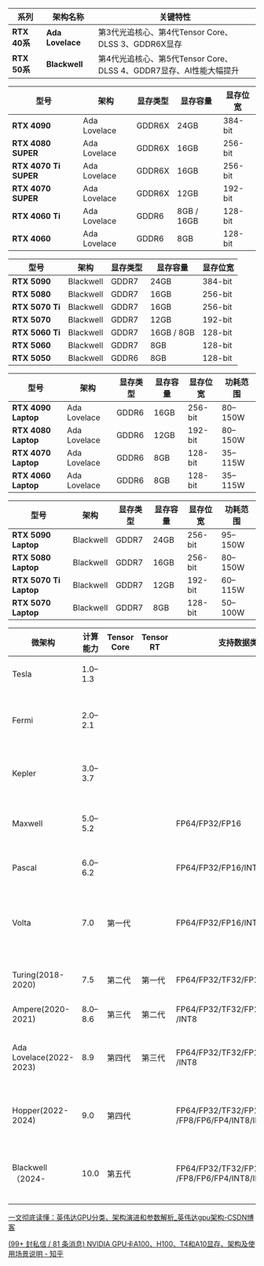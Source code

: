 

| 系列         | 架构名称         | 关键特性                                                     |
| ------------ | ---------------- | ------------------------------------------------------------ |
| **RTX 40系** | **Ada Lovelace** | 第3代光追核心、第4代Tensor Core、DLSS 3、GDDR6X显存          |
| **RTX 50系** | **Blackwell**    | 第4代光追核心、第5代Tensor Core、DLSS 4、GDDR7显存、AI性能大幅提升 |



| 型号                  | 架构         | 显存类型 | 显存容量   | 显存位宽 |
| --------------------- | ------------ | -------- | ---------- | -------- |
| **RTX 4090**          | Ada Lovelace | GDDR6X   | 24GB       | 384-bit  |
| **RTX 4080 SUPER**    | Ada Lovelace | GDDR6X   | 16GB       | 256-bit  |
| **RTX 4070 Ti SUPER** | Ada Lovelace | GDDR6X   | 16GB       | 256-bit  |
| **RTX 4070 SUPER**    | Ada Lovelace | GDDR6X   | 12GB       | 192-bit  |
| **RTX 4060 Ti**       | Ada Lovelace | GDDR6    | 8GB / 16GB | 128-bit  |
| **RTX 4060**          | Ada Lovelace | GDDR6    | 8GB        | 128-bit  |

| 型号            | 架构      | 显存类型 | 显存容量   | 显存位宽 |
| --------------- | --------- | -------- | ---------- | -------- |
| **RTX 5090**    | Blackwell | GDDR7    | 24GB       | 384-bit  |
| **RTX 5080**    | Blackwell | GDDR7    | 16GB       | 256-bit  |
| **RTX 5070 Ti** | Blackwell | GDDR7    | 16GB       | 256-bit  |
| **RTX 5070**    | Blackwell | GDDR7    | 12GB       | 192-bit  |
| **RTX 5060 Ti** | Blackwell | GDDR7    | 16GB / 8GB | 128-bit  |
| **RTX 5060**    | Blackwell | GDDR7    | 8GB        | 128-bit  |
| **RTX 5050**    | Blackwell | GDDR6    | 8GB        | 128-bit  |

| 型号                | 架构         | 显存类型 | 显存容量 | 显存位宽 | 功耗范围 |
| ------------------- | ------------ | -------- | -------- | -------- | -------- |
| **RTX 4090 Laptop** | Ada Lovelace | GDDR6    | 16GB     | 256-bit  | 80–150W  |
| **RTX 4080 Laptop** | Ada Lovelace | GDDR6    | 12GB     | 192-bit  | 80–150W  |
| **RTX 4070 Laptop** | Ada Lovelace | GDDR6    | 8GB      | 128-bit  | 35–115W  |
| **RTX 4060 Laptop** | Ada Lovelace | GDDR6    | 8GB      | 128-bit  | 35–115W  |

| 型号                   | 架构      | 显存类型 | 显存容量 | 显存位宽 | 功耗范围 |
| ---------------------- | --------- | -------- | -------- | -------- | -------- |
| **RTX 5090 Laptop**    | Blackwell | GDDR7    | 24GB     | 256-bit  | 95–150W  |
| **RTX 5080 Laptop**    | Blackwell | GDDR7    | 16GB     | 256-bit  | 80–150W  |
| **RTX 5070 Ti Laptop** | Blackwell | GDDR7    | 12GB     | 192-bit  | 60–115W  |
| **RTX 5070 Laptop**    | Blackwell | GDDR7    | 8GB      | 128-bit  | 50–100W  |



| 微架构                  | 计算能力 | Tensor Core | Tensor RT | 支持数据类型                                         | NVlink | Transformer Engine | 典型 GPU                        | 关键变化（摘选）                                 |
| ----------------------- | -------- | ----------- | --------- | ---------------------------------------------------- | ------ | ------------------ | ------------------------------- | ------------------------------------------------ |
| Tesla                   | 1.0–1.3  |             |           |                                                      |        |                    | G80, GT200                      | 统一着色器、第一代 CUDA                          |
| Fermi                   | 2.0–2.1  |             |           |                                                      |        |                    | GTX 480, GTX 580                | 512 CUDA Cores、L1/L2 Cache、ECC                 |
| Kepler                  | 3.0–3.7  |             |           |                                                      |        |                    | GTX 680, K80                    | 动态并行、Hyper-Q，cuda12.0抛弃                  |
| Maxwell                 | 5.0–5.2  |             |           | FP64/FP32/FP16                                       |        |                    | GTX 980, GTX TITAN X,M40        | SMM 分组、原生 4K H.264 编码,float16             |
| Pascal                  | 6.0–6.2  |             |           | FP64/FP32/FP16/INT8                                  | 1.0    |                    | GTX 1080 Ti, P100               | NVLink、统一内存、半精度加速                     |
| Volta                   | 7.0      | 第一代      |           | FP64/FP32/FP16/INT8                                  | 2.0    |                    | V100                            | 第一代 Tensor Core、独立 INT32 单元,cuda13.0抛弃 |
| Turing(2018-2020)       | 7.5      | 第二代      | 第一代    | FP64/FP32/TF32/FP16/BF16/INT8                        |        |                    | RTX 2080 Ti, T4,Quadro RTX 8000 | 引入光追和DLSS                                   |
| Ampere(2020-2021)       | 8.0–8.6  | 第三代      | 第二代    | FP64/FP32/TF32/FP16/BF16<br />/INT8                  |        |                    | A100, RTX 3090                  | 稀疏矩阵加速、MIG                                |
| Ada Lovelace(2022-2023) | 8.9      | 第四代      | 第三代    | FP64/FP32/TF32/FP16/BF16<br />/INT8                  |        |                    | RTX 4090                        | 第四代 Tensor Core、SER/着色器重排序             |
| Hopper(2022-2024)       | 9.0      | 第四代      |           | FP64/FP32/TF32/FP16/BF16<br />/FP8/FP6/FP4/INT8/INT4 | 4.0    | 第一代             | H100                            | 第四代 Tensor Core、Transformer Engine           |
| Blackwell（2024-        | 10.0     | 第五代      |           | FP64/FP32/TF32/FP16/BF16<br />/FP8/FP6/FP4/INT8/INT4 | 5.0    | 第二代             | B200（尚未大规模上市）          | 第二代 Transformer Engine、FP6/FP4 支持          |

[一文彻底读懂：英伟达GPU分类、架构演进和参数解析_英伟达gpu架构-CSDN博客](https://blog.csdn.net/weixin_46880696/article/details/148627384)

[(99+ 封私信 / 81 条消息) NVIDIA GPU卡A100、H100、T4和A10显存、架构及使用场景说明 - 知乎](https://zhuanlan.zhihu.com/p/24517079905)